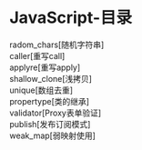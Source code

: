 # JavaScript-目录
radom_chars[随机字符串]  
caller[重写call]  
applyre[重写apply]  
shallow_clone[浅拷贝]  
unique[数组去重]  
propertype[类的继承]  
validator[Proxy表单验证]  
publish[发布订阅模式]  
weak_map[弱映射使用]